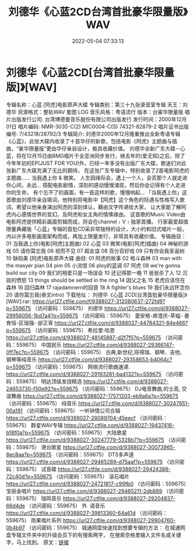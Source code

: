 ﻿---
title: 刘德华《心蓝2CD台湾首批豪华限量版》WAV
date: 2022-05-04 07:33:13
categories: WAV车载音乐、镜像
tags: 华语中文
---
# 刘德华《心蓝2CD[台湾首批豪华限量版]》[WAV]

专辑名称：心蓝 [阿虎]电影原声大碟
专辑类别：第三十九张录音室专辑
天王：刘德华
资源格式：整轨WAV 套图 LOG
音乐风格：粤语流行
版本：台豪华限量版
唱片出版发行公司: 台湾博德曼音乐股份有限公司出版发行
发行时间：2000年12月01日
唱片编码: NMR-3035-C(2) MIC0004-C(S) 74321-82879-2
唱片证书出版编号: 7/43218/28792/3
专辑简介:
刘德华2000年12月隆重推出全新粤语专辑《心蓝》，此张大碟内收录了十首华仔的新歌，包括电影《阿虎》主题曲与插曲，“豪华限量版”更由华仔亲自设计，极具收藏价值。
刘德华全新广东大碟--心蓝，将在12月15日由BMG唱片于全亚洲同步发行，继去年的(爱无知)之后，除了今年年初的EP(JUST FOR
YOU)外，已经一年多没有出版广东大碟，歌迷们对此张新广东大碟充满了无比的期待， 在这张广东专辑中，特别收录了2首电影阿虎的主题曲……
当我遇上你 & 微笑。
人生因缘际会，遇上一个人，会否那个人就走进你心间，永远… 搭配电影剧情，深刻的感动慢慢涌现，然后你会记得有个人走进你的生命，
有个忘不了的画面，有一首这样的歌，慢慢响起…
「当我遇上你」这首歌由刘德华亲自填词，他特别将电影中【阿虎】这个角色的际遇与性格写入歌词，希望以他亲身演出阿虎的深刻体认，藉由文字传递给大家，
让大家能了解阿虎内心感情世界的变幻，及阿虎和女主角的情愫缘由。 这首歌的Music
Video由电影阿虎提供精彩画面剪辑而成，将会在channel﹝V﹞独家首播。
行家最爱超值限量典藏版「心蓝」专辑的首批CD采非常独特的设计，大小约和旧式唱片一般，内以许多电影画面架构而成，再加上限量发行，非常具有收藏价值。
专辑曲目：
01 当我遇上你(电影[阿虎]主题曲)
02 心蓝
03 微笑(电影[阿虎]插曲)
04 神秘的游戏
05 请你莫忘我
06 视而不见
07 超友谊
08 百分百好戏
09 只有你会我圣诞树
10 缺陷美
[阿虎]电影原声大碟
曲目:
01 阿虎的故事
02 格斗森林
03 man with the masyer pian
04 pim
05 小流氓
06 ploy的蓝调
07 阿虎
08 we're gonna build our city
09 我们的相爱只是一场误会
10 还记得那一晚
11 爸爸杀了人
12 沉拔的愤怒
13 things should be settled in the ring
14 因父之名
15 老虎应该住在森林
16 回归森林
17 rajadamnern的回音
18 A fighter's blues
19 我们永远怀念你
20 请你莫忘我(泰文intro)
下载地址：
刘德华《心蓝
2CD[台湾首批豪华限量版]》[WAV].rar: https://url27.ctfile.com/f/9388027-312080637-272fd9?p=559675
（访问密码：559675）
刘德华
https://url27.ctfile.com/d/9388027-29956056-1bd7a4?p=559675
（访问密码：559675）
童安格-庾澄庆-草蜢- 姜育恒-区瑞强- 邰正宵
https://url27.ctfile.com/d/9388027-44784321-84e466?p=559675
（访问密码：559675）
希拉里·哈恩
https://url27.ctfile.com/d/9388027-48145887-d2f7f5?p=559675
（访问密码：559675）
中国民乐
https://url27.ctfile.com/d/9388027-29366147-0ff7ec?p=559675
（访问密码：559675）
古典,新世纪,班得瑞、钢琴、吉他、钢琴等纯音乐
https://url27.ctfile.com/d/9388027-29358653-b4064c?p=559675
（访问密码：559675）
网络流行歌曲速递.
https://url27.ctfile.com/d/9388027-29193281-ba4132?p=559675
（访问密码：559675）
明达顶级发烧精选
https://url27.ctfile.com/d/9388027-24653730-f50e92?p=559675
（访问密码：559675）
DJ电音舞曲,的士高, 交谊舞曲
https://url27.ctfile.com/d/9388027-17571203-eb9a6a?p=559675
（访问密码：559675）
纯音乐
https://url27.ctfile.com/d/9388027-30247851-00a191
（访问密码：559675）
一听钟情公司合辑
https://url27.ctfile.com/d/9388027-28089704-45eecf
（访问密码：559675）
群星WAV专辑
https://url27.ctfile.com/d/9388027-19437416-b18f0a?p=559675
（访问密码：559675）
大陆歌星
https://url27.ctfile.com/d/9388027-30247779-5328b7?p=559675
（访问密码：559675）
港台歌星
https://url27.ctfile.com/d/9388027-30073965-8ec8aa?p=559675
（访问密码：559675）
DTS多声道
https://url27.ctfile.com/d/9388027-29465289-d75aaf?p=559675
（访问密码：559675）
试音碟
https://url27.ctfile.com/d/9388027-29424388-72c40d?p=559675
（访问密码：559675）
滚石唱片
https://url27.ctfile.com/d/9388027-24721817-c99fb0
（访问密码：559675）
宝丽金唱片
https://url27.ctfile.com/d/9388027-29465211-2db889
（访问密码：559675）
瑞鸣音乐
https://url27.ctfile.com/d/9388027-29204837-66d4de
（访问密码：559675）
外  语音乐
https://url27.ctfile.com/d/9388027-39813360-64a61d
（访问密码：559675）
雨果唱片系列
https://url27.ctfile.com/d/9388027-29904760-0b4b97
（访问密码：559675）
城通网盘快速找到想要专辑的方法：
在城通网盘专辑文件夹中的升级会员下的有搜索两字，
在搜索空格里输入文件名或关键字，马上找到。
原文：[链接](https://blog.sina.com.cn/s/blog_1647c7e7601030x1g.html)